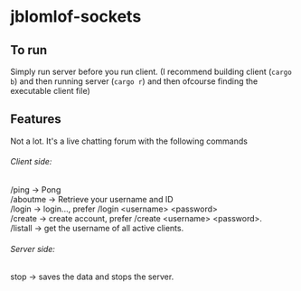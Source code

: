 # jblomlof-sockets

## To run
Simply run server before you run client.
(I recommend building client (`cargo b`) and then running server (`cargo r`) and then ofcourse finding the executable client file)

## Features
Not a lot. It's a live chatting forum with the following commands

###### Client side:
/ping -> Pong  
/aboutme -> Retrieve your username and ID  
/login -> login..., prefer /login \<username\> \<password\>  
/create -> create account, prefer /create \<username\> \<password\>.  
/listall -> get the username of all active clients.   

###### Server side:
stop -> saves the data and stops the server.